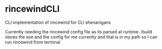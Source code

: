 # rincewindCLI
CLI implementation of rincewind for CLI shenanigans

Currently needing the rincewind config file as its parsed at runtime. /build stores the exe and the config for me currently and that is in my path so I can run rincewind from terminal 
